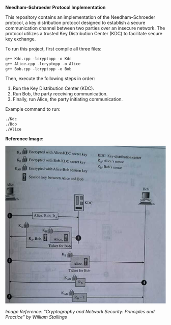 **Needham–Schroeder Protocol Implementation**

This repository contains an implementation of the Needham–Schroeder protocol, a key distribution protocol designed to establish a secure communication channel between two parties over an insecure network. The protocol utilizes a trusted Key Distribution Center (KDC) to facilitate secure key exchange.

To run this project, first compile all three files:

```
g++ Kdc.cpp -lcryptopp -o Kdc
g++ Alice.cpp -lcryptopp -o Alice
g++ Bob.cpp -lcryptopp -o Bob
```

Then, execute the following steps in order:

1. Run the Key Distribution Center (KDC).
2. Run Bob, the party receiving communication.
3. Finally, run Alice, the party initiating communication.

Example command to run:

```
./Kdc
./Bob
./Alice
```

**Reference Image:**

![Needham-Schroeder Protocol](https://github.com/Rahul240499/Needham-Schroeder-protocol/blob/main/needham_schroder_protocol_update.jpeg)

*Image Reference: "Cryptography and Network Security: Principles and Practice" by William Stallings*

